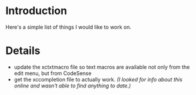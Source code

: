 # Introduction #

Here's a simple list of things I would like to work on.


# Details #

  * update the xctxtmacro file so text macros are available not only from the edit menu, but from CodeSense
  * get the xccompletion file to actually work. _(I looked for info about this online and wasn't able to find anything to date.)_